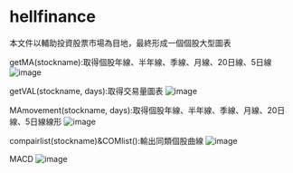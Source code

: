# hellfinance
本文件以輔助投資股票市場為目地，最終形成一個個股大型圖表


getMA(stockname):取得個股年線、半年線、季線、月線、20日線、5日線
![image](https://user-images.githubusercontent.com/13391712/120162749-490e7a80-c22b-11eb-8eb5-d18a87461ef4.png)


getVAL(stockname, days):取得交易量圖表
![image](https://user-images.githubusercontent.com/13391712/120162795-5592d300-c22b-11eb-9514-074b2ca49dec.png)


MAmovement(stockname, days):取得個股年線、半年線、季線、月線、20日線、5日線線形
![image](https://user-images.githubusercontent.com/13391712/120162829-60e5fe80-c22b-11eb-9197-534c1effe514.png)

compairlist(stockname)&COMlist():輸出同類個股曲線
![image](https://user-images.githubusercontent.com/13391712/120163153-c89c4980-c22b-11eb-925b-18576d192a1c.png)

MACD
![image](https://user-images.githubusercontent.com/13391712/120615773-33978b80-c48b-11eb-8c55-dc10f300f58f.png)
